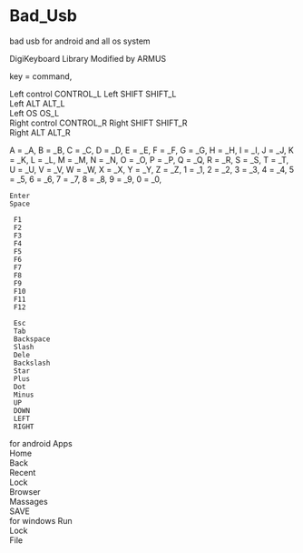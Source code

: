 # Bad_Usb


bad usb for android and all os system

DigiKeyboard Library Modified by ARMUS



key =   command,


Left control        CONTROL_L
Left SHIFT          SHIFT_L  
Left ALT            ALT_L    
Left OS             OS_L     
Right control       CONTROL_R
Right SHIFT         SHIFT_R  
Right ALT           ALT_R    

A =  _A,
B =  _B,
C =  _C,
D =  _D,
E =  _E,
F =  _F,
G =  _G,
H =  _H,
I =  _I,
J =  _J,
K =  _K,
L =  _L,
M =  _M,
N =  _N,
O =  _O,
P =  _P,
Q =  _Q,
R =  _R,
S =  _S,
T =  _T,
U =  _U,
V =  _V,
W =  _W,
X =  _X,
Y =  _Y,
Z =  _Z,
1 =  _1,
2 =  _2,
3 =  _3,
4 =  _4,
5 =  _5,
6 =  _6,
7 =  _7,
8 =  _8,
9 =  _9,
0 =  _0,

    Enter     
    Space     

     F1        
     F2        
     F3        
     F4        
     F5        
     F6        
     F7        
     F8        
     F9        
     F10       
     F11       
     F12       

     Esc       
     Tab       
     Backspace 
     Slash     
     Dele      
     Backslash 
     Star      
     Plus      
     Dot       
     Minus     
     UP        
     DOWN      
     LEFT      
     RIGHT     
for android
     Apps      
     Home      
     Back      
     Recent    
     Lock      
     Browser   
     Massages  
     SAVE   
for windows
     Run       
     Lock      
     File      



